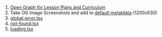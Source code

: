 1. [Open Graph for Lesson Plans and Curriculum](https://nextjs.org/docs/app/api-reference/file-conventions/metadata/opengraph-image)
2. Take OG Image Screenshots and add to [default metatdata](src/lib/meta/defaultMetadata.ts) (1200x630)
3. [global-error.tsx](src/app/global-error.tsx)
4. [not-found.tsx](src/app/not-found.tsx)
5. [loading.tsx](src/app/loading.tsx)
